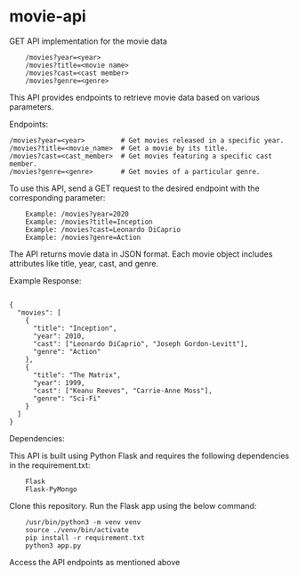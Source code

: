 # movie-api
GET API implementation for the movie data

```
    /movies?year=<year>
    /movies?title=<movie name>
    /movies?cast=<cast member>
    /movies?genre=<genre>
```


This API provides endpoints to retrieve movie data based on various parameters.

Endpoints:

    /movies?year=<year>         # Get movies released in a specific year.
    /movies?title=<movie_name>  # Get a movie by its title.
    /movies?cast=<cast_member>  # Get movies featuring a specific cast member.
    /movies?genre=<genre>       # Get movies of a particular genre.

To use this API, send a GET request to the desired endpoint with the corresponding parameter:
```
    Example: /movies?year=2020
    Example: /movies?title=Inception
    Example: /movies?cast=Leonardo DiCaprio
    Example: /movies?genre=Action
```

The API returns movie data in JSON format. Each movie object includes attributes like title, year, cast, and genre.

Example Response:

```

{
  "movies": [
    {
      "title": "Inception",
      "year": 2010,
      "cast": ["Leonardo DiCaprio", "Joseph Gordon-Levitt"],
      "genre": "Action"
    },
    {
      "title": "The Matrix",
      "year": 1999,
      "cast": ["Keanu Reeves", "Carrie-Anne Moss"],
      "genre": "Sci-Fi"
    }
  ]
}
```
Dependencies:

This API is built using Python Flask and requires the following dependencies in the requirement.txt:
```
    Flask
    Flask-PyMongo 
```


Clone this repository.
Run the Flask app using the below command:

```
    /usr/bin/python3 -m venv venv
    source ./venv/bin/activate
    pip install -r requirement.txt
    python3 app.py
```

Access the API endpoints as mentioned above 

